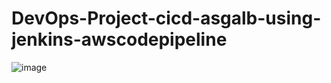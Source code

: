# DevOps-Project-cicd-asgalb-using-jenkins-awscodepipeline
![image](https://github.com/singhritesh85/DevOps-Project-cicd-asgalb-using-jenkins-awscodedeploy/assets/56765895/8a65ad95-f41c-4c0b-a2c3-ea476b6fedfc)
